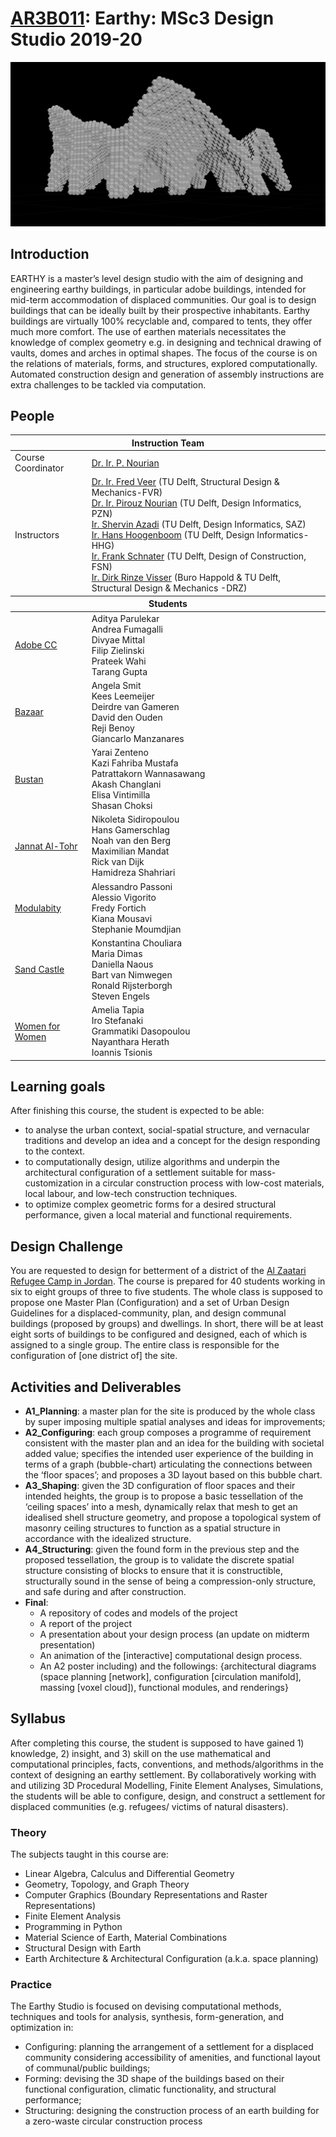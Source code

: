 # [AR3B011](http://studiegids.tudelft.nl/a101_displayCourse.do?course_id=48158&_NotifyTextSearch_): Earthy: MSc3 Design Studio 2019-20

<img src="_course_info/image1.png"/>

## Introduction

EARTHY is a master’s level design studio with the aim of designing and
engineering earthy buildings, in particular adobe buildings, intended
for mid-term accommodation of displaced communities. Our goal is to
design buildings that can be ideally built by their prospective
inhabitants. Earthy buildings are virtually 100% recyclable and,
compared to tents, they offer much more comfort. The use of earthen
materials necessitates the knowledge of complex geometry e.g. in
designing and technical drawing of vaults, domes and arches in optimal
shapes. The focus of the course is on the relations of materials, forms,
and structures, explored computationally. Automated construction design
and generation of assembly instructions are extra challenges to be
tackled via computation.

## People
<table width=100%>
    <thead >
        <tr class="header">
            <th colspan="2">Instruction Team</th>
        </tr>
    </thead>
    <tbody>
        <tr>
            <td>Course Coordinator</td>
            <td><a href="mailto:p.nourian@tudelft.nl">Dr. Ir. P. Nourian</a></td>
        </tr>
        <tr>
            <td>Instructors</td>
            <td>
                <a href="mailto:FAVeer@tudelft.nl">Dr. Ir. Fred Veer</a> (TU Delft, Structural Design &amp; Mechanics-FVR)<br>
                <a href="mailto:p.nourian@tudelft.nl">Dr. Ir. Pirouz Nourian</a> (TU Delft, Design Informatics, PZN)<br>
                <a href="mailto:S.Azadi-1@tudelft.nl">Ir. Shervin Azadi</a> (TU Delft, Design Informatics, SAZ)<br>
                <a href="mailto:J.J.J.G.Hoogenboom@tudelft.nl">Ir. Hans Hoogenboom</a> (TU Delft, Design Informatics-HHG)<br>
                <a href="mailto:F.R.Schnater@tudelft.nl">Ir. Frank Schnater</a> (TU Delft, Design of Construction, FSN)<br>
                <a href="mailto:Dirk%20Visser%20-%20BK">Ir. Dirk Rinze Visser</a> (Buro Happold &amp; TU Delft, Structural Design &amp; Mechanics -DRZ)
            </td>
        </tr>
    </tbody>
    <thead>
        <tr class="header">
            <th colspan="2">Students</th>
        </tr>
    </thead>
    <tbody>
        <tr>
            <td>
                <a href="https://github.com/shervinazadi/earthy_19/tree/master/Adobe_CC">Adobe CC</a>
            </td>
            <td>
                Aditya Parulekar<br>
                Andrea Fumagalli<br>
                Divyae Mittal<br>
                Filip Zielinski<br>
                Prateek Wahi<br>
                Tarang Gupta
            </td>
        </tr>
        <tr>
            <td>
                <a href="https://github.com/shervinazadi/earthy_19/tree/master/Bazaar">Bazaar</a>
            </td>
            <td>
                Angela Smit <br>
                Kees Leemeijer <br>
                Deirdre van Gameren <br>
                David den Ouden <br>
                Reji Benoy <br>
                Giancarlo Manzanares <br>
            </td>
        </tr>
        <tr>
            <td>
                <a href="https://github.com/shervinazadi/earthy_19/tree/master/Bustan">Bustan</a>
            </td>
            <td>
                Yarai Zenteno <br>
                Kazi Fahriba Mustafa <br>
                Patrattakorn Wannasawang <br>
                Akash Changlani <br>
                Elisa Vintimilla <br>
                Shasan Choksi <br>
            </td>
        </tr>
        <tr>
            <td>
                <a href="https://github.com/shervinazadi/earthy_19/tree/master/Jannat_Al_Tohr">Jannat Al-Tohr</a>
            </td>
            <td>
                Nikoleta Sidiropoulou <br>
                Hans Gamerschlag <br>
                Noah van den Berg <br>
                Maximilian Mandat <br>
                Rick van Dijk <br>
                Hamidreza Shahriari
            </td>
        </tr>
        <tr>
            <td>
                <a href="https://github.com/shervinazadi/earthy_19/tree/master/Modulabity">Modulabity</a>
            </td>
            <td>
                Alessandro Passoni<br>
                Alessio Vigorito<br>
                Fredy Fortich<br>
                Kiana Mousavi<br>
                Stephanie Moumdjian<br>
            </td>
        </tr>
        <tr>
            <td>
                <a href="https://github.com/shervinazadi/earthy_19/tree/master/Sand_Castle">Sand Castle</a>
            </td>
            <td>
                Konstantina Chouliara <br>
                Maria Dimas <br>
                Daniella Naous <br>
                Bart van Nimwegen <br>
                Ronald Rijsterborgh <br>
                Steven Engels <br>
            </td>
        </tr>
        <tr>
            <td>
                <a href="https://github.com/shervinazadi/earthy_19/tree/master/Women_for_Women">Women for Women</a>
            </td>
            <td>
                Amelia Tapia <br>
                Iro Stefanaki <br>
                Grammatiki Dasopoulou <br>
                Nayanthara Herath <br>
                Ioannis Tsionis
            </td>
        </tr>
    </tbody>
</table>

## Learning goals

After finishing this course, the student is expected to be able:
-   to analyse the urban context, social-spatial structure, and
    vernacular traditions and develop an idea and a concept for the
    design responding to the context.
-   to computationally design, utilize algorithms and underpin the
    architectural configuration of a settlement suitable for
    mass-customization in a circular construction process with low-cost
    materials, local labour, and low-tech construction techniques.
-   to optimize complex geometric forms for a desired structural
    performance, given a local material and functional requirements.

## Design Challenge

You are requested to design for betterment of a district of the [Al
Zaatari Refugee Camp in
Jordan](https://en.wikipedia.org/wiki/Zaatari_refugee_camp). The course
is prepared for 40 students working in six to eight groups of three to
five students. The whole class is supposed to propose one Master Plan
(Configuration) and a set of Urban Design Guidelines for a
displaced-community, plan, and design communal buildings (proposed by
groups) and dwellings. In short, there will be at least eight sorts of
buildings to be configured and designed, each of which is assigned to a
single group. The entire class is responsible for the configuration of
\[one district of\] the site.


## Activities and Deliverables

* **A1_Planning**: a master plan for the site is produced by the whole class by super imposing multiple spatial analyses and ideas for improvements; 
* **A2_Configuring**: each group composes a programme of requirement consistent with the master plan and an idea for the building with societal added value; specifies the intended user experience of the building in terms of a graph (bubble-chart) articulating the connections between the ‘floor spaces’; and proposes a 3D layout based on this bubble chart.
* **A3_Shaping**: given the 3D configuration of floor spaces and their intended heights, the group is to propose a basic tessellation of the ‘ceiling spaces’ into a mesh, dynamically relax that mesh to get an idealised shell structure geometry, and propose a topological system of masonry ceiling structures to function as a spatial structure in accordance with the idealized structure. 
* **A4_Structuring**: given the found form in the previous step and the proposed tessellation, the group is to validate the discrete spatial structure consisting of blocks to ensure that it is constructible, structurally sound in the sense of being a compression-only structure, and safe during and after construction. 
* **Final**: 
  - A repository of codes and models of the project 
  - A report of the project
  - A presentation about your design process (an update on midterm presentation)
  - An animation of the \[interactive\] computational design process.
  - An A2 poster including) and the followings: {architectural diagrams (space planning \[network\], configuration \[circulation manifold\], massing \[voxel cloud\]), functional modules, and renderings}
  
## Syllabus

After completing this course, the student is supposed to have gained 1)
knowledge, 2) insight, and 3) skill on the use mathematical and
computational principles, facts, conventions, and methods/algorithms in
the context of designing an earthy settlement. By collaboratively
working with and utilizing 3D Procedural Modelling, Finite Element
Analyses, Simulations, the students will be able to configure, design,
and construct a settlement for displaced communities (e.g. refugees/
victims of natural disasters).

### Theory

The subjects taught in this course are:

-   Linear Algebra, Calculus and Differential Geometry
-   Geometry, Topology, and Graph Theory
-   Computer Graphics (Boundary Representations and Raster
    Representations)
-   Finite Element Analysis
-   Programming in Python
-   Material Science of Earth, Material Combinations
-   Structural Design with Earth
-   Earth Architecture & Architectural Configuration (a.k.a. space
    planning)

### Practice

The Earthy Studio is focused on devising computational methods,
techniques and tools for analysis, synthesis, form-generation, and
optimization in:

-   Configuring: planning the arrangement of a settlement for a
    displaced community considering accessibility of amenities, and
    functional layout of communal/public buildings;
-   Forming: devising the 3D shape of the buildings based on their
    functional configuration, climatic functionality, and structural
    performance;
-   Structuring: designing the construction process of an earth building
    for a zero-waste circular construction process
